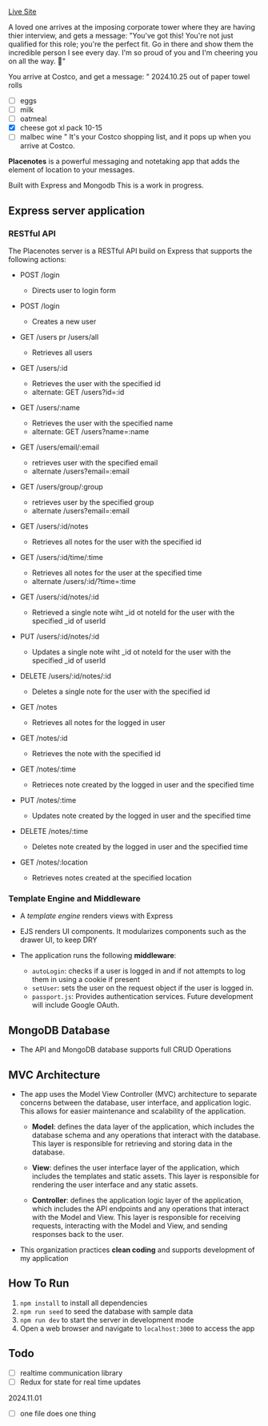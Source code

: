 [Live Site](https://placenotes.onrender.com/users/login)

A loved one arrives at the imposing corporate tower where they are having thier interview, and gets a message:
"You've got this! You're not just qualified for this role; you're the perfect fit. Go in there and show them the incredible person I see every day. I'm so proud of you and I'm cheering you on all the way. 💖"

You arrive at Costco, and get a message:
" 2024.10.25 out of paper towel rolls
- [ ] eggs
- [ ] milk
- [ ] oatmeal
- [x] cheese got xl pack 10-15 
- [ ] malbec wine "
It's your Costco shopping list, and it pops up when you arrive at Costco. 

**Placenotes** is a powerful messaging and notetaking app that adds the element of location to your messages.

Built with Express and Mongodb
This is a work in progress.

## Express server application
### RESTful API
The Placenotes server is a RESTful API build on Express that supports the following actions:
- POST /login
	- Directs user to login form
- POST /login
	+ Creates a new user

- GET /users pr /users/all
	+ Retrieves all users
- GET /users/:id
	+ Retrieves the user with the specified id
	- alternate: GET  /users?id=:id
- GET /users/:name
	+ Retrieves the user with the specified name
	- alternate: GET  /users?name=:name
- GET /users/email/:email
	- retrieves user with the specified email
	- alternate /users?email=:email
- GET /users/group/:group
	- retrieves user by the specified group
	- alternate /users?email=:email
- GET /users/:id/notes
	+ Retrieves all notes for the user with the specified id

- GET /users/:id/time/:time
	+ Retrieves all notes for the user at the specified time
	- alternate /users/:id/?time=:time

- GET /users/:id/notes/:id
	+ Retrieved a single note wiht _id ot noteId for the user with the specified _id of userId
- PUT /users/:id/notes/:id 
	+ Updates a single note wiht _id ot noteId for the user with the specified _id of userId
- DELETE /users/:id/notes/:id 
	+ Deletes a single note for the user with the specified id

- GET /notes
	+ Retrieves all notes for the logged in user
- GET /notes/:id
	+ Retrieves the note with the specified id

- GET /notes/:time
	- Retrieces note created by the logged in user and the specified time
- PUT /notes/:time
	- Updates note created by the logged in user and the specified time
- DELETE /notes/:time
	- Deletes note created by the logged in user and the specified time

- GET /notes/:location
	+ Retrieves notes created at the specified location

### Template Engine and Middleware
- A *template engine* renders views with Express
- EJS renders UI components. It modularizes components such as the drawer UI, to keep DRY

- The application runs the following **middleware**:
  - `autoLogin`: checks if a user is logged in and if not attempts to log them in using a cookie if present
  - `setUser`: sets the user on the request object if the user is logged in.
  - `passport.js`: Provides authentication services. Future development will include Google OAuth. 
## MongoDB Database
- The API and MongoDB database supports full CRUD Operations
## MVC Architecture
- The app uses the Model View Controller (MVC) architecture to separate concerns between the database, user interface, and application logic. This allows for easier maintenance and scalability of the application.

  - **Model**: defines the data layer of the application, which includes the database schema and any operations that interact with the database. This layer is responsible for retrieving and storing data in the database.

  - **View**: defines the user interface layer of the application, which includes the templates and static assets. This layer is responsible for rendering the user interface and any static assets.

  - **Controller**: defines the application logic layer of the application, which includes the API endpoints and any operations that interact with the Model and View. This layer is responsible for receiving requests, interacting with the Model and View, and sending responses back to the user.
- This organization practices **clean coding** and supports development of my application
  
## How To Run

1. `npm install` to install all dependencies
2. `npm run seed` to seed the database with sample data
3. `npm run dev` to start the server in development mode
4. Open a web browser and navigate to `localhost:3000` to access the app

## Todo
- [ ] realtime communication library
- [ ] Redux for state for real time updates

2024.11.01
- [ ] one file does one thing

